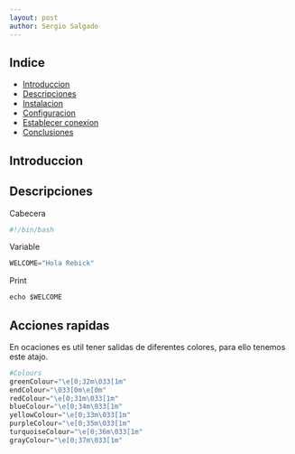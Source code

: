 ```yaml
---
layout: post
author: Sergio Salgado
---
```

## [](#header-2)Indice
- <a href="#introduccion">Introduccion</a>
- <a href="#about_ssh">Descripciones</a>
- <a href="#instalacion">Instalacion</a>
- <a href="#configuracion">Configuracion</a>
- <a href="#conexion">Establecer conexion</a>
- <a href="#conclusiones">Conclusiones</a>

## [](#header-2)<a id="introduccion">Introduccion</a>


## [](#header-2)Descripciones
Cabecera
```s
#!/bin/bash
```

Variable
```s
WELCOME="Hola Rebick"
```

Print
```s
echo $WELCOME
```

## [](#header-2)Acciones rapidas

En ocaciones es util tener salidas de diferentes colores, para ello tenemos este atajo.

```s
#Colours
greenColour="\e[0;32m\033[1m"
endColour="\033[0m\e[0m"
redColour="\e[0;31m\033[1m"
blueColour="\e[0;34m\033[1m"
yellowColour="\e[0;33m\033[1m"
purpleColour="\e[0;35m\033[1m"
turquoiseColour="\e[0;36m\033[1m"
grayColour="\e[0;37m\033[1m"

```